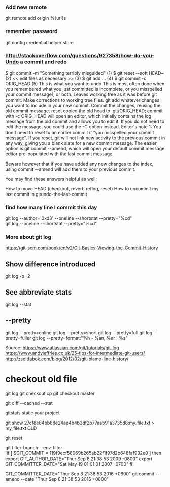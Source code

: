 ### Add new remote 
git remote add origin %{url}s

### remember password
git config credential.helper store

### http://stackoverflow.com/questions/927358/how-do-you-Undo a commit and redo

$ git commit -m "Something terribly misguided"              (1)
$ git reset --soft HEAD~                                    (2)
<< edit files as necessary >>                               (3)
$ git add ...                                               (4)
$ git commit -c ORIG_HEAD                                   (5)
This is what you want to undo
This is most often done when you remembered what you just committed is incomplete, or you misspelled your commit message1, or both. Leaves working tree as it was before git commit.
Make corrections to working tree files.
git add whatever changes you want to include in your new commit.
Commit the changes, reusing the old commit message. reset copied the old head to .git/ORIG_HEAD; commit with -c ORIG_HEAD will open an editor, which initially contains the log message from the old commit and allows you to edit it. If you do not need to edit the message, you could use the -C option instead.
Editor's note 1: You don't need to reset to an earlier commit if "you misspelled your commit message". If you reset, git will not link new activity to the previous commit in any way, giving you a blank slate for a new commit message. The easier option is git commit --amend, which will open your default commit message editor pre-populated with the last commit message.

Beware however that if you have added any new changes to the index, using commit --amend will add them to your previous commit.

You may find these answers helpful as well:

How to move HEAD (checkout, revert, reflog, reset)
How to uncommit my last commit in gitundo-the-last-commit


### find how many line I commit this day
git log --author='0xd3' --oneline --shortstat --pretty="%cd"  
git log  --oneline --shortstat --pretty="%cd"  


### More about git log
https://git-scm.com/book/en/v2/Git-Basics-Viewing-the-Commit-History

## Show difference introduced
git log -p -2 

## See abbreviate stats
git log --stat

## --pretty
git log --pretty=online
git log --pretty=short
git log --pretty=full
git log --pretty=fuller
git log --pretty=format:"%h - %an, %ar : %s"

Source:
https://www.atlassian.com/git/tutorials/git-log
https://www.andyjeffries.co.uk/25-tips-for-intermediate-git-users/
http://zsoltfabok.com/blog/2012/02/git-blame-line-history/

# checkout old file
git log
git checkout <hash>
cp <restore file> <path>
git checkout master

git diff --cached --stat

gitstats static your project

git show 27cf8e84bb88e24ae4b4b3df2b77aab91a3735d8:my_file.txt > my_file.txt.OLD

<!--reset add before commit-->
git reset

git filter-branch --env-filter \
    'if [ $GIT_COMMIT = 119f9ecf58069b265ab22f1f97d2b648faf932e0 ]
     then
         export GIT_AUTHOR_DATE="Thur Sep 8 21:38:53 2009 -0800"
         export GIT_COMMITTER_DATE="Sat May 19 01:01:01 2007 -0700"
     fi'


GIT_COMMITTER_DATE="Thur Sep 8 21:38:53 2016 +0800" git commit --amend --date "Thur Sep 8 21:38:53 2016 +0800"
